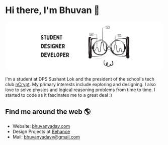 # Hi there, I'm Bhuvan 👋

<img src="banner.png">


I'm a student at DPS Sushant Lok and the president of the school's tech club <a href="https://github.com/ncryptdpssl">nCrypt</a>. My primary interests include exploring and designing. I also love to solve physics and logical reasoning problems from time to time. I started to code as it fascinates me to a great deal :)


## Find me around the web 🌎
- Website: <a href="https://bhuvanyadav.com">bhuvanyadav.com</a>
- Design Projects at <a href="https://www.behance.net/bhuvanyadav">Behance</a>
- Mail: <a href="mailto:bhuvanyadavv@gmail.com">bhuvanyadavv@gmail.com</a>
